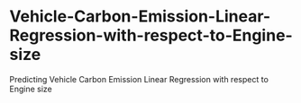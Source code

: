 # Vehicle-Carbon-Emission-Linear-Regression-with-respect-to-Engine-size
Predicting Vehicle Carbon Emission Linear Regression with respect to Engine size
